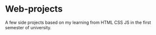 # Web-projects
A few side projects based on my learning from HTML CSS JS in the first semester of university.
